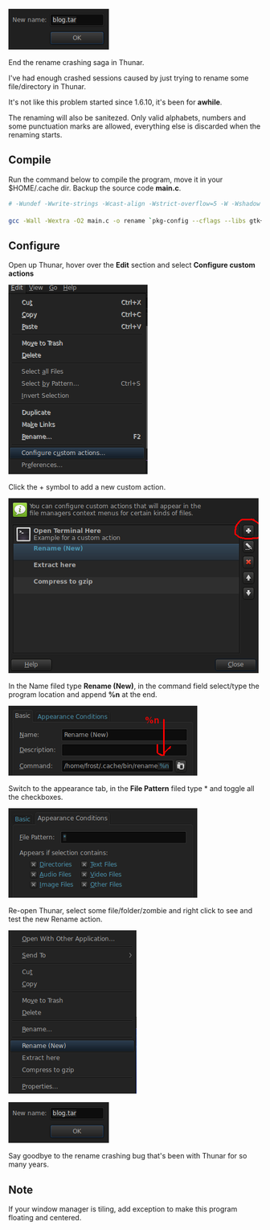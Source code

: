 ![](picz/dialogue.png)

End the rename crashing saga in Thunar.

I've had enough crashed sessions caused by just trying to rename some file/directory in Thunar.

It's not like this problem started since 1.6.10, it's been for **awhile**.

The renaming will also be sanitezed. Only valid alphabets, numbers and some punctuation marks are allowed, everything else is discarded when the renaming starts.

## Compile

Run the command below to compile the program, move it in your $HOME/.cache dir. Backup the source code **main.c**.

```bash
# -Wundef -Wwrite-strings -Wcast-align -Wstrict-overflow=5 -W -Wshadow -Wconversion -Wpointer-arith -Wstrict-prototypes -Wformat=2 -Wmissing-prototypes 

gcc -Wall -Wextra -O2 main.c -o rename `pkg-config --cflags --libs gtk+-3.0`
```

## Configure

Open up Thunar, hover over the **Edit** section and select **Configure custom actions**

![](picz/edit.png)

Click the \+ symbol to add a new custom action.

![](picz/action.png)

In the Name filed type **Rename (New)**, in the command field select/type the program location and append **%n** at the end.

![](picz/basic.png)

Switch to the appearance tab, in the **File Pattern** filed type \* and toggle all the checkboxes.

![](picz/appearance.png)

Re-open Thunar, select some file/folder/zombie and right click to see and test the new Rename action.

![](picz/rename.png)

![](picz/dialogue.png)

Say goodbye to the rename crashing bug that's been with Thunar for so many years.

## Note

If your window manager is tiling, add exception to make this program floating and centered.
